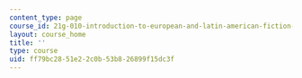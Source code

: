 ```yaml
---
content_type: page
course_id: 21g-010-introduction-to-european-and-latin-american-fiction-fall-2006
layout: course_home
title: ''
type: course
uid: ff79bc28-51e2-2c0b-53b8-26899f15dc3f
---
```

